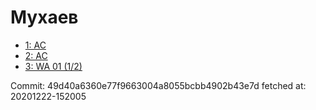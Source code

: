 # Мухаев
- [1: AC](1.md)
- [2: AC](2.md)
- [3: WA 01 (1/2)](3.md)

Commit: 49d40a6360e77f9663004a8055bcbb4902b43e7d
 fetched at: 20201222-152005
